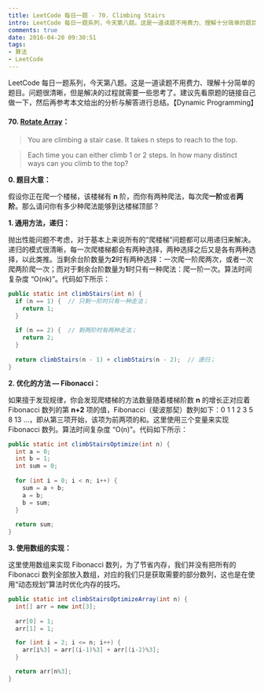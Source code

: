 ```yaml
---
title: LeetCode 每日一题 - 70. Climbing Stairs
intro: LeetCode 每日一题系列，今天第八题。这是一道读题不用费力、理解十分简单的题目。问题很清晰，但是解决的过程就需要一些思考了。建议先看原题的链接自己做一下，然后再参考本文给出的分析与解答进行总结。【Dynamic Programming】
comments: true
date: 2016-04-20 09:30:51
tags:
- 算法
- LeetCode
---
```


LeetCode 每日一题系列，今天第八题。这是一道读题不用费力、理解十分简单的题目。问题很清晰，但是解决的过程就需要一些思考了。建议先看原题的链接自己做一下，然后再参考本文给出的分析与解答进行总结。【Dynamic Programming】

#### 70. [Rotate Array](https://leetcode.com/problems/climbing-stairs/)：

> You are climbing a stair case. It takes n steps to reach to the top.

> Each time you can either climb 1 or 2 steps. In how many distinct ways can you climb to the top?

**0. 题目大意：**

假设你正在爬一个楼梯，该楼梯有 **n** 阶，而你有两种爬法，每次爬**一阶**或者**两阶**。那么请问你有多少种爬法能够到达楼梯顶部？


**1. 通用方法，递归：**

抛出性能问题不考虑，对于基本上来说所有的“爬楼梯”问题都可以用递归来解决。递归的模式很清晰，每一次爬楼梯都会有两种选择，两种选择之后又是各有两种选择，以此类推。当剩余台阶数量为**2**时有两种选择：一次爬一阶爬两次，或者一次爬两阶爬一次；而对于剩余台阶数量为**1**时只有一种爬法：爬一阶一次。算法时间复杂度 “O(nk)”。代码如下所示：

```java
public static int climbStairs(int n) {
  if (n == 1) {  // 只剩一阶时只有一种走法；
    return 1;
  }
  
  if (n == 2) {  // 剩两阶时有两种走法；
    return 2;
  }
  
  return climbStairs(n - 1) + climbStairs(n - 2);  // 递归；
}
```


**2. 优化的方法 — Fibonacci：**

如果擅于发现规律，你会发现爬楼梯的方法数量随着楼梯阶数 **n** 的增长正对应着 Fibonacci 数列的第 **n+2** 项的值，Fibonacci（斐波那契）数列如下：0 1 1 2 3 5 8 13 ...，即从第三项开始，该项为前两项的和。这里使用三个变量来实现 Fibonacci 数列。算法时间复杂度 “O(n)”。代码如下所示：

```java
public static int climbStairsOptimize(int n) {
  int a = 0;
  int b = 1;
  int sum = 0;
  
  for (int i = 0; i < n; i++) {
    sum = a + b;
    a = b;
    b = sum;
  }
  
  return sum;
}
```


**3. 使用数组的实现：**

这里使用数组来实现 Fibonacci 数列，为了节省内存，我们并没有把所有的 Fibonacci 数列全部放入数组，对应的我们只是获取需要的部分数列，这也是在使用“动态规划”算法时优化内存的技巧。

```java
public static int climbStairsOptimizeArray(int n) {
  int[] arr = new int[3];
  
  arr[0] = 1;  
  arr[1] = 1;  

  for (int i = 2; i <= n; i++) {  
    arr[i%3] = arr[(i-1)%3] + arr[(i-2)%3];  
  }  

  return arr[n%3]; 
}
```
